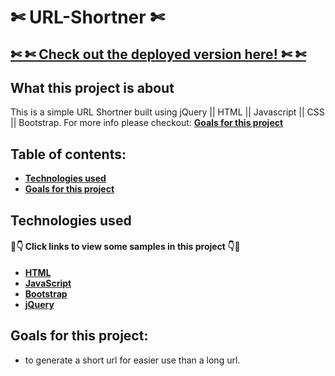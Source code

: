 
#  ✄ URL-Shortner  ✄
## [ ✄ ✄ Check out the deployed version here!  ✄ ✄](https://blocklab.netlify.com)
## What this project is about

This is a simple URL Shortner built using jQuery || HTML || Javascript || CSS || Bootstrap. For more info please checkout: **[Goals for this project](#goals-for-this-project)**

## Table of contents:

- **[Technologies used](#technologies-used)**
- **[Goals for this project](#goals-for-this-project)**

## Technologies used

#### 👀👇 Click links to view some samples in this project 👇👀

- **[HTML](index.html)**  
- **[JavaScript](main.js)**  
- **[Bootstrap](https://getbootstrap.com/docs/4.4/components/buttons/)**  
- **[jQuery](https://jquery.com/)**  

## Goals for this project:

- to generate a short url for easier use than a long url.





